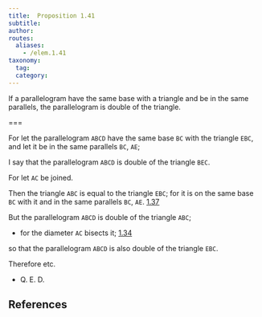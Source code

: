 ```yaml
---
title:  Proposition 1.41
subtitle:
author:
routes:
  aliases:
    - /elem.1.41
taxonomy:
  tag:
  category:
---
```


If a parallelogram have the same base with a triangle and be in the same parallels, the parallelogram is double of the triangle.

===

For let the parallelogram `ABCD` have the same base `BC` with the triangle `EBC`, and let it be in the same parallels `BC`, `AE`;

I say that the parallelogram `ABCD` is double of the triangle `BEC`.

For let `AC` be joined.

Then the triangle `ABC` is equal to the triangle `EBC`; for it is on the same base `BC` with it and in the same parallels `BC`, `AE`. [1.37] 

But the parallelogram `ABCD` is double of the triangle `ABC`; 

- for the diameter `AC` bisects it; [1.34]

 so that the parallelogram `ABCD` is also double of the triangle `EBC`.

Therefore etc.

- Q. E. D.


## References

[1.34]: /elem.1.34 "Book 1 - Proposition 34"
[1.37]: /elem.1.37 "Book 1 - Proposition 37"

